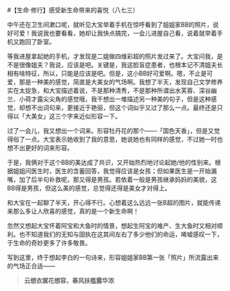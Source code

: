 #【生命⋅修行】感受新生命带来的喜悦（八七三）

中午还在卫生间漱口呢，就听见大宝举着手机在惊呼看到了姐姐家BB的照片，说好可爱！我说我也要看看，她却让我快点搞完，一会儿进屋自己看，说着就举着手机又跑回了卧室。

等我进屋拿起她的手机，才发现是二姐做四维彩超的照片发过来了。大宝问我，是不是很像姐夫？我说，应该是吧。关键是，我这脸盲症患者，也根本记不清姐夫长相有啥特征，所以，只能是应该是吧。但是，这小BB好可爱啊。嗯，不止是可爱，那是一种美的感觉，简直是大美女的气场啊。我想了半天，发现自己文学修养实在太捉急，和大宝描述着说，不是那种清秀，不是那种所谓出水芙蓉、深谷幽兰、小荷才露尖尖角的感觉哦，我干想出一堆描述另一种美的句子，但是这种感觉，却想不出词句来，更接近于艳丽，但这个词似乎又过了那么一点。最终还是只得以「大美女」这三个字来近似形容一下。

过了一会儿，我又想出一个词来。形容牡丹花的那个——「国色天香」，但是又觉得俗了一点。大宝表示她收到了我的意思，她说她也有同样的感觉，不过她一时也想不出更好的词来形容。

于是，我俩对于这个BB的美达成了共识，又开始热烈地讨论起她/他的性别来。根据姐姐问医生时，医生的含蓄回答，我觉得应该是女孩；但如果医生是一开始漏嘴，加了后半句补救呢，那又得是男孩。若依着一般是男孩继承妈妈的美貌，这BB得是男孩，但这么美的感觉，总觉得还得是美女才对得上。

和大宝在一起聊了半天，开心得不行。心想着这么远远一张B超的图片，就能传递来那么多让人欣喜的感觉，真的是一个新生命啊！

忽然又想起大宝怀着阿宝和大鱼时的情景，想起生阿宝的难产、生大鱼时又相对顺利。也不知道我们的无知与固执在这其间左右了多少他们的命运，唏嘘感叹一下，于生命的奇妙更多了许多敬畏。

写到这里，终于想起李白的一句诗来，形容姐姐家BB第一张「照片」所流露出来的气场正合适——

> **云想衣裳花想容，春风扶槛露华浓**